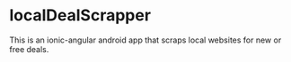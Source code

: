 # localDealScrapper
This is an ionic-angular android app that scraps local websites for new or free deals.
